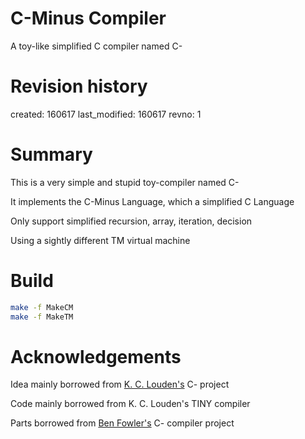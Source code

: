 # C-Minus Compiler

A toy-like simplified C compiler named C-

# Revision history
created: 160617 last_modified: 160617 revno: 1

# Summary

This is a very simple and stupid toy-compiler named C-

It implements the C-Minus Language, which a simplified C Language

Only support simplified recursion, array, iteration, decision

Using a sightly different TM virtual machine

# Build
```sh
make -f MakeCM
make -f MakeTM
```

# Acknowledgements

Idea mainly borrowed from [K. C. Louden's] C- project

Code mainly borrowed from K. C. Louden's TINY compiler

Parts borrowed from [Ben Fowler's] C- compiler project

[K. C. Louden's]: http://www.cs.sjsu.edu/~louden/cmptext/
[Ben Fowler's]: https://github.com/benfowler/c-minus